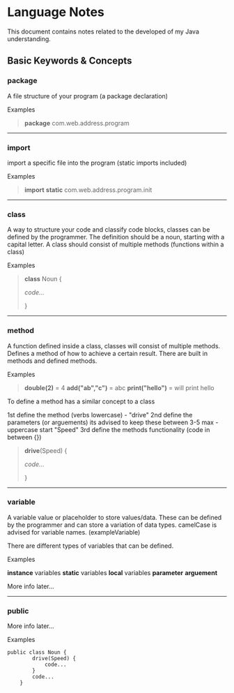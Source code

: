 # Language Notes

This document contains notes related to the developed of my Java understanding.

## Basic Keywords & Concepts

### package

A file structure of your program (a package declaration)

Examples

> **package** com.web.address.program

---

### import

import a specific file into the program (static imports included)

Examples

> **import** **static** com.web.address.program.init

---

### class

A way to structure your code and classify code blocks, classes can be defined by the programmer. 
The definition should be a noun, starting with a capital letter.
A class should consist of multiple methods (functions within a class)

Examples

> **class** Noun {
>
>   *code...*
>
> }

---

### method

A function defined inside a class, classes will consist of multiple methods.
Defines a method of how to achieve a certain result.
There are built in methods and defined methods.

Examples

> **double(2)** = 4
> **add("ab","c")** = abc
> **print("hello")** = will print hello

To define a method has a similar concept to a class

1st define the method (verbs lowercase) - "drive"
2nd define the parameters (or arguements) its advised to keep these between 3-5 max - uppercase start "Speed"
3rd define the methods functionality (code in between {})

> **drive**(Speed) {
>
>   *code...*
>
> }

---

### variable

A variable value or placeholder to store values/data. These can be defined by the programmer and can store a variation of data types.
camelCase is advised for variable names. (exampleVariable)

There are different types of variables that can be defined. 

Examples

**instance** variables
**static** variables
**local** variables
**parameter**
**arguement**

More info later...

---

### public

More info later...

Examples

```
public class Noun {
        drive(Speed) {
            code...
        }
        code...
    }
```